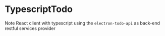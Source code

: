 # TypescriptTodo
Note  React client with typescript using the `electron-todo-api` as back-end restful services provider
